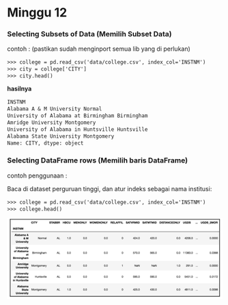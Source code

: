 # Minggu 12

### Selecting Subsets of Data (Memilih Subset Data)

contoh : 
(pastikan sudah menginport semua lib yang di perlukan)

    >>> college = pd.read_csv('data/college.csv', index_col='INSTNM')
    >>> city = college['CITY']
    >>> city.head()

**hasilnya**

    INSTNM
    Alabama A & M University Normal
    University of Alabama at Birmingham Birmingham
    Amridge University Montgomery
    University of Alabama in Huntsville Huntsville
    Alabama State University Montgomery
    Name: CITY, dtype: object


### Selecting DataFrame rows (Memilih baris DataFrame)

contoh penggunaan : 

Baca di dataset perguruan tinggi, dan atur indeks sebagai nama institusi:

    >>> college = pd.read_csv('data/college.csv', index_col='INSTNM')
    >>> college.head()
    
<img src="https://github.com/lourenson10107/img/blob/master/dataaframe.png">





















